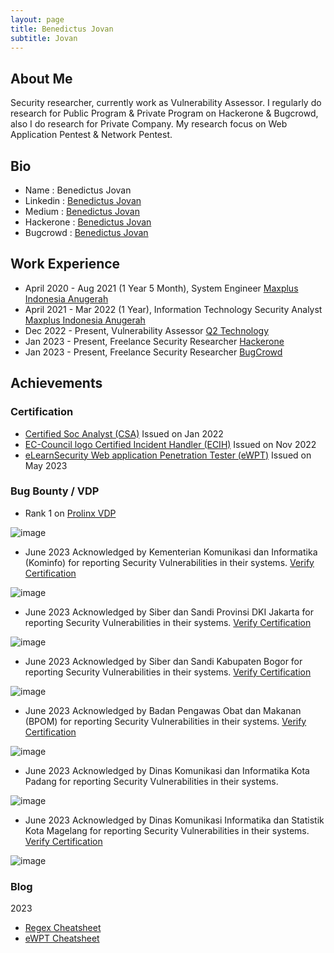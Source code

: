 ```yaml
---
layout: page
title: Benedictus Jovan
subtitle: Jovan
---
```


## About Me
Security researcher, currently work as Vulnerability Assessor. I regularly do research for Public Program & Private Program on Hackerone & Bugcrowd, also I do research for Private Company. My research focus on Web Application Pentest & Network Pentest.

## Bio

- Name : Benedictus Jovan
- Linkedin : [Benedictus Jovan](https://linkedin.com/in/benedictus-jovan)
- Medium : [Benedictus Jovan](https://medium.com/@0x4a6f76616e)
- Hackerone : [Benedictus Jovan](https://hackerone.com/ener1?type=user)
- Bugcrowd : [Benedictus Jovan](https://bugcrowd.com/ener1)

## Work Experience
- April 2020 - Aug 2021 (1 Year 5 Month), System Engineer [Maxplus Indonesia Anugerah](https://www.maxplus.co.id/)
- April 2021 - Mar 2022 (1 Year), Information Technology Security Analyst [Maxplus Indonesia Anugerah](https://www.maxplus.co.id/)
- Dec 2022 - Present, Vulnerability Assessor [Q2 Technology](https://www.q2.co.id/)
- Jan 2023 - Present, Freelance Security Researcher [Hackerone](https://hackerone.com/)
- Jan 2023 - Present, Freelance Security Researcher [BugCrowd](https://bugcrowd.com/)

## Achievements

### Certification
- [Certified Soc Analyst (CSA)](https://aspen.eccouncil.org/VerifyBadge?type=certification&a=yepEm8QXJtgk+yJPaIJuMHjPRQOduyqCKZ1+DcmBF7g=) Issued on Jan 2022
- [EC-Council logo Certified Incident Handler (ECIH)](https://aspen.eccouncil.org/VerifyBadge?type=certification&a=4OH+ykaGjxfL70wE4VRhcBr2ilzTU/loIoSqLQqmtIs=) Issued on Nov 2022
- [eLearnSecurity Web application Penetration Tester (eWPT)](https://verified.elearnsecurity.com/certificates/f7606fd8-3c1c-48fe-9dde-67b1a6ed7880) Issued on May 2023


### Bug Bounty / VDP
- Rank 1 on [Prolinx VDP](https://hackerone.com/prolinx-vdp/thanks?type=team)
  
![image](https://github.com/ener1-s3c/ener1-s3c.github.io/assets/29269177/69e58d89-5b7c-4b92-aacb-05eafcc416da)

- June 2023 Acknowledged by Kementerian Komunikasi dan Informatika (Kominfo) for reporting Security Vulnerabilities in their systems. [Verify Certification](https://simaya.kominfo.go.id/tte/334b75b8-e1d7-4b99-9d33-2253001e6d02)

![image](https://github.com/ener1-s3c/ener1-s3c.github.io/assets/29269177/ade4174b-69b9-4527-a00f-4bac27839956)

- June 2023 Acknowledged by Siber dan Sandi Provinsi DKI Jakarta for reporting Security Vulnerabilities in their systems. [Verify Certification](https://soc.jakarta.go.id//certificate/view?token=$2y$13$VLV1SapCenTQX2smbiw7weyalqI9tEcUhFL91UeKKQfnTp532OKGu)

![image](https://github.com/ener1-s3c/ener1-s3c.github.io/assets/29269177/cc166b3e-1bd9-4804-a5b2-1a6503cc594b)

- June 2023 Acknowledged by Siber dan Sandi Kabupaten Bogor for reporting Security Vulnerabilities in their systems. [Verify Certification](https://esign.bogorkab.go.id/view/0G638zPk8BHpCe2bQaSKmlq4VAbLemU2)

![image](https://github.com/ener1-s3c/ener1-s3c.github.io/assets/29269177/ed5cc60f-cab9-4978-9e8c-f8c4e650827a)

- June 2023 Acknowledged by Badan Pengawas Obat dan Makanan (BPOM) for reporting Security Vulnerabilities in their systems. [Verify Certification](https://srikandi.arsip.go.id/result/F_1686604602JYXtsfuILzWx0EvHGCm3sp6KgInjTBKwQjhc5lNG.pdf)

![image](https://github.com/ener1-s3c/ener1-s3c.github.io/assets/29269177/41b406ff-017f-4008-8a70-4dd8bc1dfc02)

- June 2023 Acknowledged by Dinas Komunikasi dan Informatika Kota Padang for reporting Security Vulnerabilities in their systems. 

![image](https://github.com/ener1-s3c/ener1-s3c.github.io/assets/29269177/91058bf5-3d64-48a8-afa4-35ed6d778be4)

- June 2023 Acknowledged by Dinas Komunikasi Informatika dan Statistik Kota Magelang for reporting Security Vulnerabilities in their systems. [Verify Certification](https://spandista.diskominsta.magelangkota.go.id/surat.php?rand=MTM2)

![image](https://github.com/ener1-s3c/ener1-s3c.github.io/assets/29269177/0f5c0362-5636-40ff-95bd-82b8e6461756)




### Blog
2023
- [Regex Cheatsheet](https://0x4a6f76616e.medium.com/regex-stuff-ef8ffa32a2c9)
- [eWPT Cheatsheet](https://0x4a6f76616e.medium.com/ewpt-short-journey-note-15e6c7326157)
